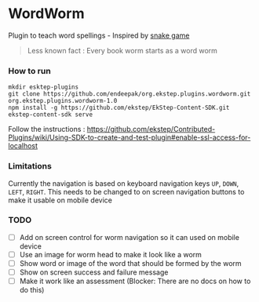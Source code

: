 # WordWorm

Plugin to teach word spellings - Inspired by [snake game](https://en.wikipedia.org/wiki/Snake_(video_game))

> Less known fact : Every book worm starts as a word worm


### How to run

```
mkdir esktep-plugins
git clone https://github.com/endeepak/org.ekstep.plugins.wordworm.git org.ekstep.plugins.wordworm-1.0
npm install -g https://github.com/ekstep/EkStep-Content-SDK.git
ekstep-content-sdk serve
```

Follow the instructions : https://github.com/ekstep/Contributed-Plugins/wiki/Using-SDK-to-create-and-test-plugin#enable-ssl-access-for-localhost

### Limitations

Currently the navigation is based on keyboard navigation keys `UP`, `DOWN`, `LEFT`, `RIGHT`. This needs to be changed to on screen navigation buttons to make it usable on mobile device

### TODO

- [ ] Add on screen control for worm navigation so it can used on mobile device
- [ ] Use an image for worm head to make it look like a worm
- [ ] Show word or image of the word that should be formed by the worm
- [ ] Show on screen success and failure message
- [ ] Make it work like an assessment (Blocker: There are no docs on how to do this)
